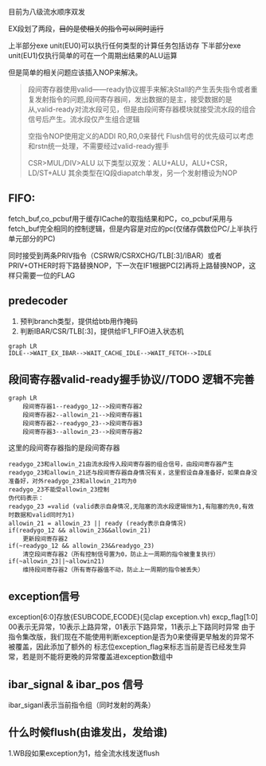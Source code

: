 目前为八级流水顺序双发

EX段划了两段，~~目的是使相关的指令可以同时运行~~


上半部分exe unit(EU0)可以执行任何类型的计算任务包括访存
下半部分exe unit(EU1)仅执行简单的可在一个周期出结果的ALU运算


但是简单的相关问题应该插入NOP来解决。

> 段间寄存器使用valid——ready协议握手来解决Stall的产生丢失指令或者重复发射指令的问题,段间寄存器间，发出数据的是主，接受数据的是从,valid-ready对流水段可见，但是由段间寄存器模块就接受流水段的组合信号后产生。流水段仅产生组合逻辑
> 
> 空指令NOP使用定义的ADDI R0,R0,0来替代
> Flush信号的优先级可以考虑和rstn统一处理，不需要经过valid-ready握手
>
> CSR>MUL/DIV>ALU
> 以下类型以双发：ALU+ALU，ALU+CSR，LD/ST+ALU
> 其余类型在IQ段diapatch单发，另一个发射槽设为NOP

## FIFO:
fetch_buf,co_pcbuf用于缓存ICache的取指结果和PC，co_pcbuf采用与fetch_buf完全相同的控制逻辑，但是内容是对应的pc(仅储存偶数位PC/上半执行单元部分的PC)

同时接受到两条PRIV指令（CSRWR/CSRXCHG/TLB[:3]/IBAR）或者PRIV+OTHER时将下路替换NOP，下一次在IF1根据PC[2]再将上路替换NOP，这样只需要一位的FLAG

## predecoder
1. 预判branch类型，提供给btb用作掩码
2. 判断IBAR/CSR/TLB[:3]，提供给IF1_FIFO进入状态机
```mermaid
graph LR
IDLE-->WAIT_EX_IBAR-->WAIT_CACHE_IDLE-->WAIT_FETCH-->IDLE
```
## 段间寄存器valid-ready握手协议//TODO 逻辑不完善
```mermaid
graph LR
    段间寄存器1--readygo_12-->段间寄存器2
    段间寄存器2--allowin_21-->段间寄存器1
    段间寄存器2--readygo_23-->段间寄存器3
    段间寄存器3--allowin_23-->段间寄存器2
```

这里的段间寄存器指的是段间寄存器

```
readygo_23和allowin_21由流水段传入段间寄存器的组合信号，由段间寄存器产生
readygo_23和allowin_21还与段间寄存器自身情况有关，这里假设自身准备好，如果自身没准备好，对外readygo_23和allowin_21均为0
readygo_23不能受allowin_23控制
伪代码表示：
readygo_23 =valid (valid表示自身情况,无阻塞的流水段逻辑恒为1,有阻塞的先0,有效时数据和valid同时为1) 
allowin_21 = allowin_23 || ready (ready表示自身情况)
if(readygo_12 && allowin_23&&allowin_21)
	更新段间寄存器2
if(~readygo_12 && allowin_23&&readygo_23)
	清空段间寄存器2（所有控制信号置为0，防止上一周期的指令被重复执行）
if(~allowin_23||~allowin21)
	维持段间寄存器2（所有寄存器值不动，防止上一周期的指令被丢失）
```

## exception信号
exception[6:0]存放{ESUBCODE,ECODE}(见clap exception.vh)
excp_flag[1:0] 00表示无异常，10表示上路异常，01表示下路异常，11表示上下路同时异常
由于指令集改版，我们现在不能使用判断exception是否为0来使得更早触发的异常不被覆盖，因此添加了额外的
标志位exception_flag来标志当前是否已经发生异常，若是则不能将更晚的异常覆盖进exception数组中

## ibar_signal & ibar_pos 信号
ibar_siganl表示当前指令组（同时发射的两条）

## 什么时候flush(由谁发出，发给谁)
1.WB段如果exception为1，给全流水线发送flush
